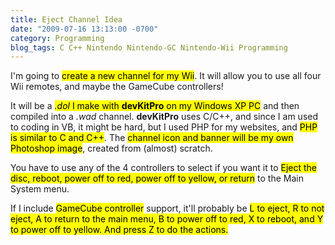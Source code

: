 ```yaml
---
title: Eject Channel Idea
date: "2009-07-16 13:13:00 -0700"
category: Programming
blog_tags: C C++ Nintendo Nintendo-GC Nintendo-Wii Programming
---
```

I'm going to <mark>create a new channel for my Wii</mark>. It will allow you to use all four Wii remotes, and maybe the GameCube controllers!

<!--more-->

It will be a <mark>*.dol* I make with **devKitPro** on my Windows XP PC</mark> and then compiled into a *.wad* channel. **devKitPro** uses C/C++, and since I am used to coding in VB, it might be hard, but I used PHP for my websites, and <mark>PHP is similar to C and C++</mark>. The <mark>channel icon and banner will be my own Photoshop image</mark>, created from (almost) scratch.

You have to use any of the 4 controllers to select if you want it to <mark>Eject the disc, reboot, power off to red, power off to yellow, or return</mark> to the Main System menu.

If I include <mark>GameCube controller</mark> support, it'll probably be <mark>L to eject, R to not eject, A to return to the main menu, B to power off to red, X to reboot, and Y to power off to yellow. And press Z to do the actions.</mark>
